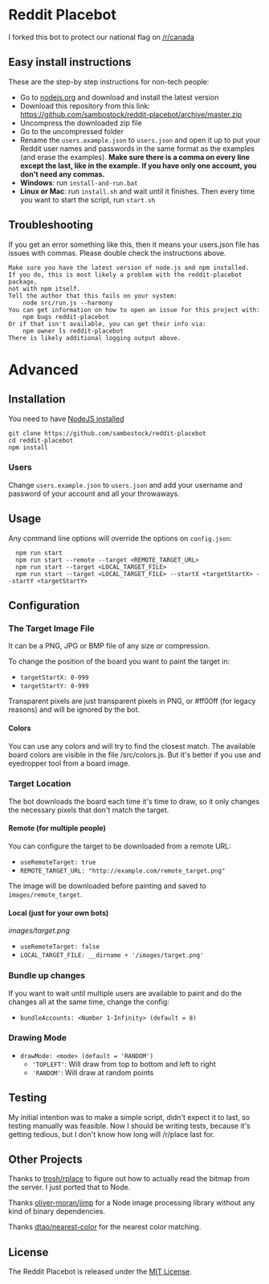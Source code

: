 # Reddit Placebot

I forked this bot to protect our national flag on [/r/canada](https://www.reddit.com/r/canada/)

## Easy install instructions

These are the step-by step instructions for non-tech people:

- Go to [nodejs.org](https://nodejs.org/) and download and install the latest version
- Download this repository from this link: https://github.com/sambostock/reddit-placebot/archive/master.zip
- Uncompress the downloaded zip file
- Go to the uncompressed folder
- Rename the `users.example.json` to `users.json` and open it up to put your Reddit user names and passwords in the same format as the examples (and erase the examples). **Make sure there is a comma on every line except the last, like in the example. If you have only one account, you don't need any commas.**
- **Windows**: run `install-and-run.bat`
- **Linux or Mac**: run `install.sh` and wait until it finishes. Then every time you want to start the script, run `start.sh`

## Troubleshooting

If you get an error something like this, then it means your users.json file has issues with commas. Please double check the instructions above.

```Failed at the reddit-placebot@1.1.0 start script 'node src/run.js --harmony'.
Make sure you have the latest version of node.js and npm installed.
If you do, this is most likely a problem with the reddit-placebot package,
not with npm itself.
Tell the author that this fails on your system:
    node src/run.js --harmony
You can get information on how to open an issue for this project with:
    npm bugs reddit-placebot
Or if that isn't available, you can get their info via:
    npm owner ls reddit-placebot
There is likely additional logging output above.
```

# Advanced

## Installation

You need to have [NodeJS installed](https://nodejs.org)

```
git clone https://github.com/sambostock/reddit-placebot
cd reddit-placebot
npm install
```

### Users

Change `users.example.json` to `users.json` and add your username and password
of your account and all your throwaways.

## Usage

Any command line options will override the options on `config.json`:

```
  npm run start
  npm run start --remote --target <REMOTE_TARGET_URL>
  npm run start --target <LOCAL_TARGET_FILE>
  npm run start --target <LOCAL_TARGET_FILE> --startX <targetStartX> --startY <targetStartY>
```
## Configuration

### The Target Image File

It can be a PNG, JPG or BMP file of any size or compression.

To change the position of the board you want to paint the target in:

- `targetStartX: 0-999`
- `targetStartY: 0-999`

Transparent pixels are just transparent pixels in PNG, or #ff00ff (for legacy reasons)
and will be ignored by the bot.

#### Colors

You can use any colors and will try to find the closest match. The available
board colors are visible in the file /src/colors.js. But it's better if you use
and eyedropper tool from a board image.

### Target Location

The bot downloads the board each time it's time to draw, so it only changes
the necessary pixels that don't match the target.

#### Remote (for multiple people)

You can configure the target to be downloaded from a remote URL:

- `useRemoteTarget: true`
- `REMOTE_TARGET_URL: "http://example.com/remote_target.png"`

The image will be downloaded before painting and saved to `images/remote_target`.

#### Local (just for your own bots)

*images/target.png*

- `useRemoteTarget: false`
- `LOCAL_TARGET_FILE: __dirname + '/images/target.png'`

### Bundle up changes

If you want to wait until multiple users are available to paint and do the
changes all at the same time, change the config:

- `bundleAccounts: <Number 1-Infinity> (default = 8)`

### Drawing Mode

- `drawMode: <mode> (default = 'RANDOM')`
  - `'TOPLEFT'`: Will draw from top to bottom and left to right
  - `'RANDOM'`: Will draw at random points

## Testing

My initial intention was to make a simple script, didn't expect it to last, so
testing manually was feasible. Now I should be writing tests, because it's getting
tedious, but I don't know how long will /r/place last for.

## Other Projects

Thanks to [trosh/rplace](https://github.com/trosh/rplace) to figure out how to actually read the bitmap from the server. I just ported that to Node.

Thanks [oliver-moran/jimp](https://github.com/oliver-moran/jimp) for a Node image processing library
without any kind of binary dependencies.

Thanks [dtao/nearest-color](https://github.com/dtao/nearest-color) for the nearest
color matching.

## License

The Reddit Placebot is released under the [MIT License](http://www.opensource.org/licenses/MIT).
